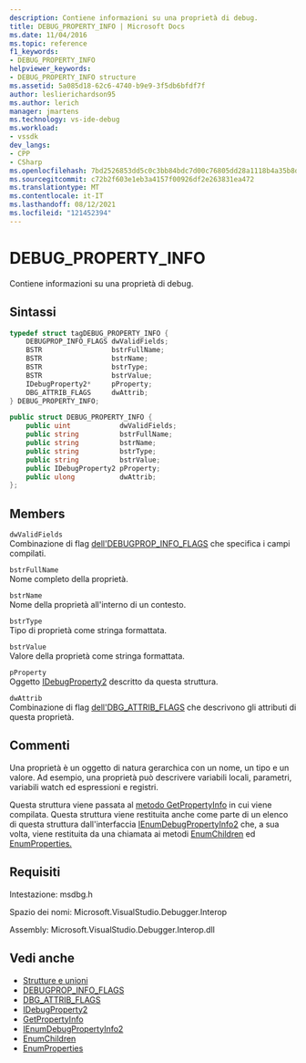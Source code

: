```yaml
---
description: Contiene informazioni su una proprietà di debug.
title: DEBUG_PROPERTY_INFO | Microsoft Docs
ms.date: 11/04/2016
ms.topic: reference
f1_keywords:
- DEBUG_PROPERTY_INFO
helpviewer_keywords:
- DEBUG_PROPERTY_INFO structure
ms.assetid: 5a085d18-62c6-4740-b9e9-3f5db6bfdf7f
author: leslierichardson95
ms.author: lerich
manager: jmartens
ms.technology: vs-ide-debug
ms.workload:
- vssdk
dev_langs:
- CPP
- CSharp
ms.openlocfilehash: 7bd2526853dd5c0c3bb84bdc7d00c76805dd28a1118b4a35b8d173b17ab9bde3
ms.sourcegitcommit: c72b2f603e1eb3a4157f00926df2e263831ea472
ms.translationtype: MT
ms.contentlocale: it-IT
ms.lasthandoff: 08/12/2021
ms.locfileid: "121452394"
---
```

# <a name="debug_property_info"></a>DEBUG_PROPERTY_INFO
Contiene informazioni su una proprietà di debug.

## <a name="syntax"></a>Sintassi

```cpp
typedef struct tagDEBUG_PROPERTY_INFO {
    DEBUGPROP_INFO_FLAGS dwValidFields;
    BSTR                 bstrFullName;
    BSTR                 bstrName;
    BSTR                 bstrType;
    BSTR                 bstrValue;
    IDebugProperty2*     pProperty;
    DBG_ATTRIB_FLAGS     dwAttrib;
} DEBUG_PROPERTY_INFO;
```

```csharp
public struct DEBUG_PROPERTY_INFO {
    public uint            dwValidFields;
    public string          bstrFullName;
    public string          bstrName;
    public string          bstrType;
    public string          bstrValue;
    public IDebugProperty2 pProperty;
    public ulong           dwAttrib;
};
```

## <a name="members"></a>Members
`dwValidFields`\
Combinazione di flag [dell'DEBUGPROP_INFO_FLAGS](../../../extensibility/debugger/reference/debugprop-info-flags.md) che specifica i campi compilati.

`bstrFullName`\
Nome completo della proprietà.

`bstrName`\
Nome della proprietà all'interno di un contesto.

`bstrType`\
Tipo di proprietà come stringa formattata.

`bstrValue`\
Valore della proprietà come stringa formattata.

`pProperty`\
Oggetto [IDebugProperty2](../../../extensibility/debugger/reference/idebugproperty2.md) descritto da questa struttura.

`dwAttrib`\
Combinazione di flag [dell'DBG_ATTRIB_FLAGS](../../../extensibility/debugger/reference/dbg-attrib-flags.md) che descrivono gli attributi di questa proprietà.

## <a name="remarks"></a>Commenti
Una proprietà è un oggetto di natura gerarchica con un nome, un tipo e un valore. Ad esempio, una proprietà può descrivere variabili locali, parametri, variabili watch ed espressioni e registri.

Questa struttura viene passata al [metodo GetPropertyInfo](../../../extensibility/debugger/reference/idebugproperty2-getpropertyinfo.md) in cui viene compilata. Questa struttura viene restituita anche come parte di un elenco di questa struttura dall'interfaccia [IEnumDebugPropertyInfo2](../../../extensibility/debugger/reference/ienumdebugpropertyinfo2.md) che, a sua volta, viene restituita da una chiamata ai metodi [EnumChildren](../../../extensibility/debugger/reference/idebugproperty2-enumchildren.md) ed [EnumProperties.](../../../extensibility/debugger/reference/idebugstackframe2-enumproperties.md)

## <a name="requirements"></a>Requisiti
Intestazione: msdbg.h

Spazio dei nomi: Microsoft.VisualStudio.Debugger.Interop

Assembly: Microsoft.VisualStudio.Debugger.Interop.dll

## <a name="see-also"></a>Vedi anche
- [Strutture e unioni](../../../extensibility/debugger/reference/structures-and-unions.md)
- [DEBUGPROP_INFO_FLAGS](../../../extensibility/debugger/reference/debugprop-info-flags.md)
- [DBG_ATTRIB_FLAGS](../../../extensibility/debugger/reference/dbg-attrib-flags.md)
- [IDebugProperty2](../../../extensibility/debugger/reference/idebugproperty2.md)
- [GetPropertyInfo](../../../extensibility/debugger/reference/idebugproperty2-getpropertyinfo.md)
- [IEnumDebugPropertyInfo2](../../../extensibility/debugger/reference/ienumdebugpropertyinfo2.md)
- [EnumChildren](../../../extensibility/debugger/reference/idebugproperty2-enumchildren.md)
- [EnumProperties](../../../extensibility/debugger/reference/idebugstackframe2-enumproperties.md)
